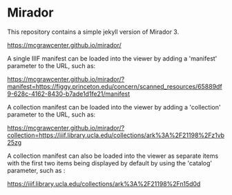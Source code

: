 # Mirador
This repository contains a simple jekyll version of Mirador 3.

https://mcgrawcenter.github.io/mirador/

A single IIIF manifest can be loaded into the viewer by adding a 'manifest' parameter to the URL, such as:

https://mcgrawcenter.github.io/mirador/?manifest=https://figgy.princeton.edu/concern/scanned_resources/65889df9-628c-4162-8430-b7ade1d1fe21/manifest

A collection manifest can be loaded into the viewer by adding a 'collection' parameter to the URL, such as:

https://mcgrawcenter.github.io/mirador/?collection=https://iiif.library.ucla.edu/collections/ark%3A%2F21198%2Fz1vb25zg

A collection manifest can also be loaded into the viewer as separate items with the first two items being displayed by default by using the 'catalog' parameter, such as :

https://iiif.library.ucla.edu/collections/ark%3A%2F21198%2Fn15d0d




